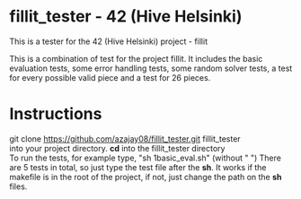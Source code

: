 # fillit_tester - 42 (Hive Helsinki)
This is a tester for the 42 (Hive Helsinki) project - fillit

This is a combination of test for the project fillit. It includes 
the basic evaluation tests, some error handling tests, some random
solver tests, a test for every possible valid piece and a test for
26 pieces.

# Instructions
git clone https://github.com/azajay08/fillit_tester.git fillit_tester  
into your project directory. **cd** into the fillit_tester directory  
To run the tests, for example type, "sh 1basic_eval.sh" (without " ")
There are 5 tests in total, so just type the test file after the **sh**. It works if the makefile is in the root of the project, if not, just change the path on the **sh** files.
